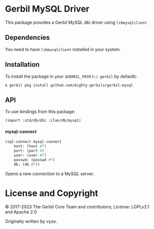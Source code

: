 # Gerbil MySQL Driver

This package provides a Gerbil MySQL dbi driver using `libmysqlclient`.

## Dependencies

You need to have `libmysqlclient` installed in your system.

## Installation

To install the package in your `$GERBIL_PATH` (`~/.gerbil` by default):
```shell
$ gerbil pkg install github.com/mighty-gerbils/gerbil-mysql
```

## API
To use bindings from this package:
```scheme
(import :std/db/dbi :clan/db/mysql)
```

#### mysql-connect
```scheme
(sql-connect mysql-connect
    host: (host #f)
    port: (port 0)
    user: (user #f)
    passwd: (passwd #f)
    db: (db #f))
```

Opens a new connection to a MySQL server.

# License and Copyright

© 2017-2023 The Gerbil Core Team and contributors; License: LGPLv2.1 and Apache 2.0

Originally written by vyzo.
